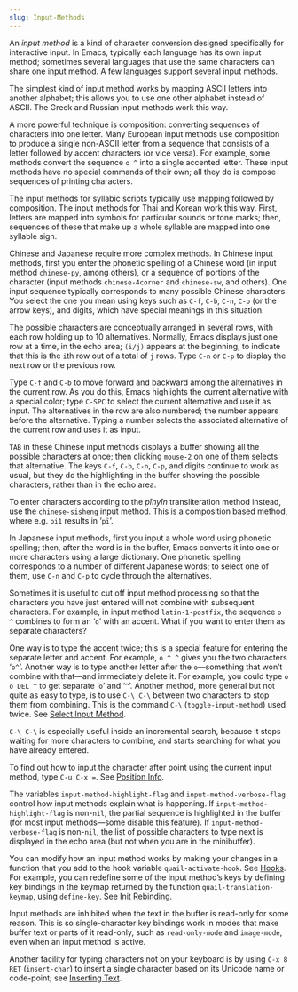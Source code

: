 ```yaml
---
slug: Input-Methods
---
```


An *input method* is a kind of character conversion designed specifically for interactive input. In Emacs, typically each language has its own input method; sometimes several languages that use the same characters can share one input method. A few languages support several input methods.

The simplest kind of input method works by mapping ASCII letters into another alphabet; this allows you to use one other alphabet instead of ASCII. The Greek and Russian input methods work this way.

A more powerful technique is composition: converting sequences of characters into one letter. Many European input methods use composition to produce a single non-ASCII letter from a sequence that consists of a letter followed by accent characters (or vice versa). For example, some methods convert the sequence `o ^` into a single accented letter. These input methods have no special commands of their own; all they do is compose sequences of printing characters.

The input methods for syllabic scripts typically use mapping followed by composition. The input methods for Thai and Korean work this way. First, letters are mapped into symbols for particular sounds or tone marks; then, sequences of these that make up a whole syllable are mapped into one syllable sign.

Chinese and Japanese require more complex methods. In Chinese input methods, first you enter the phonetic spelling of a Chinese word (in input method `chinese-py`, among others), or a sequence of portions of the character (input methods `chinese-4corner` and `chinese-sw`, and others). One input sequence typically corresponds to many possible Chinese characters. You select the one you mean using keys such as `C-f`, `C-b`, `C-n`, `C-p` (or the arrow keys), and digits, which have special meanings in this situation.

The possible characters are conceptually arranged in several rows, with each row holding up to 10 alternatives. Normally, Emacs displays just one row at a time, in the echo area; `(i/j)` appears at the beginning, to indicate that this is the `i`th row out of a total of `j` rows. Type `C-n` or `C-p` to display the next row or the previous row.

Type `C-f` and `C-b` to move forward and backward among the alternatives in the current row. As you do this, Emacs highlights the current alternative with a special color; type `C-SPC` to select the current alternative and use it as input. The alternatives in the row are also numbered; the number appears before the alternative. Typing a number selects the associated alternative of the current row and uses it as input.

`TAB` in these Chinese input methods displays a buffer showing all the possible characters at once; then clicking `mouse-2` on one of them selects that alternative. The keys `C-f`, `C-b`, `C-n`, `C-p`, and digits continue to work as usual, but they do the highlighting in the buffer showing the possible characters, rather than in the echo area.

To enter characters according to the *pīnyīn* transliteration method instead, use the `chinese-sisheng` input method. This is a composition based method, where e.g. `pi1` results in ‘`pī`’.

In Japanese input methods, first you input a whole word using phonetic spelling; then, after the word is in the buffer, Emacs converts it into one or more characters using a large dictionary. One phonetic spelling corresponds to a number of different Japanese words; to select one of them, use `C-n` and `C-p` to cycle through the alternatives.

Sometimes it is useful to cut off input method processing so that the characters you have just entered will not combine with subsequent characters. For example, in input method `latin-1-postfix`, the sequence `o ^` combines to form an ‘`o`’ with an accent. What if you want to enter them as separate characters?

One way is to type the accent twice; this is a special feature for entering the separate letter and accent. For example, `o ^ ^` gives you the two characters ‘`o^`’. Another way is to type another letter after the `o`—something that won’t combine with that—and immediately delete it. For example, you could type `o o DEL ^` to get separate ‘`o`’ and ‘`^`’. Another method, more general but not quite as easy to type, is to use `C-\ C-\` between two characters to stop them from combining. This is the command `C-\` (`toggle-input-method`) used twice. See [Select Input Method](Select-Input-Method).

`C-\ C-\` is especially useful inside an incremental search, because it stops waiting for more characters to combine, and starts searching for what you have already entered.

To find out how to input the character after point using the current input method, type `C-u C-x =`. See [Position Info](Position-Info).

The variables `input-method-highlight-flag` and `input-method-verbose-flag` control how input methods explain what is happening. If `input-method-highlight-flag` is non-`nil`, the partial sequence is highlighted in the buffer (for most input methods—some disable this feature). If `input-method-verbose-flag` is non-`nil`, the list of possible characters to type next is displayed in the echo area (but not when you are in the minibuffer).

You can modify how an input method works by making your changes in a function that you add to the hook variable `quail-activate-hook`. See [Hooks](Hooks). For example, you can redefine some of the input method’s keys by defining key bindings in the keymap returned by the function `quail-translation-keymap`, using `define-key`. See [Init Rebinding](Init-Rebinding).

Input methods are inhibited when the text in the buffer is read-only for some reason. This is so single-character key bindings work in modes that make buffer text or parts of it read-only, such as `read-only-mode` and `image-mode`, even when an input method is active.

Another facility for typing characters not on your keyboard is by using `C-x 8 RET` (`insert-char`) to insert a single character based on its Unicode name or code-point; see [Inserting Text](Inserting-Text).
